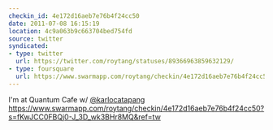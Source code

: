 ```yaml
---
checkin_id: 4e172d16aeb7e76b4f24cc50
date: 2011-07-08 16:15:19
location: 4c9a063b9c663704bed754fd
source: twitter
syndicated:
- type: twitter
  url: https://twitter.com/roytang/statuses/89366963859632129/
- type: foursquare
  url: https://www.swarmapp.com/roytang/checkin/4e172d16aeb7e76b4f24cc50?s=fKwJCC0FBQj0-J_3D_wk3BHr8MQ&ref=tw
---
```


I'm at Quantum Cafe w/ [@karlocatapang](https://twitter.com/karlocatapang/) https://www.swarmapp.com/roytang/checkin/4e172d16aeb7e76b4f24cc50?s=fKwJCC0FBQj0-J_3D_wk3BHr8MQ&ref=tw